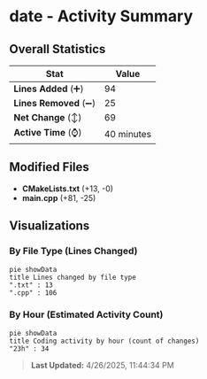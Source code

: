 # date - Activity Summary 

## Overall Statistics

| Stat                   | Value                                                             |
| ---------------------- | ----------------------------------------------------------------- |
| **Lines Added** (➕)   | 94                                          |
| **Lines Removed** (➖) | 25                                        |
| **Net Change** (↕)    | 69                |
| **Active Time** (⌚)   | 40 minutes |


## Modified Files
- **CMakeLists.txt** (+13, -0)
- **main.cpp** (+81, -25)

## Visualizations

### By File Type (Lines Changed)

```mermaid
pie showData
title Lines changed by file type
".txt" : 13
".cpp" : 106
```

### By Hour (Estimated Activity Count)

```mermaid
pie showData
title Coding activity by hour (count of changes)
"23h" : 34
```


> **Last Updated:** 4/26/2025, 11:44:34 PM
